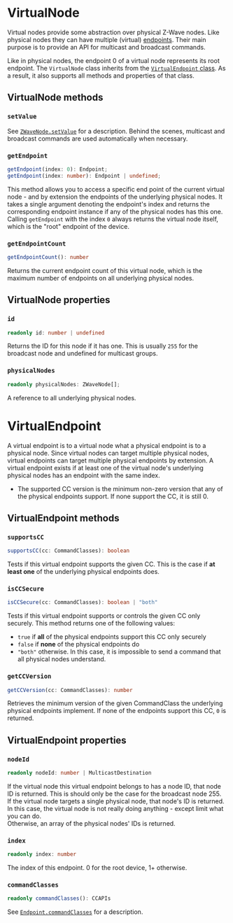 # VirtualNode

Virtual nodes provide some abstraction over physical Z-Wave nodes. Like physical nodes they can have multiple (virtual) [endpoints](#VirtualEndpoint). Their main purpose is to provide an API for multicast and broadcast commands.

Like in physical nodes, the endpoint 0 of a virtual node represents its root endpoint. The `VirtualNode` class inherits from the [`VirtualEndpoint` class](#VirtualEndpoint). As a result, it also supports all methods and properties of that class.

## VirtualNode methods

### `setValue`

See [`ZWaveNode.setValue`](api/node.md#setValue) for a description. Behind the scenes, multicast and broadcast commands are used automatically when necessary.

### `getEndpoint`

```ts
getEndpoint(index: 0): Endpoint;
getEndpoint(index: number): Endpoint | undefined;
```

This method allows you to access a specific end point of the current virtual node - and by extension the endpoints of the underlying physical nodes. It takes a single argument denoting the endpoint's index and returns the corresponding endpoint instance if any of the physical nodes has this one. Calling `getEndpoint` with the index `0` always returns the virtual node itself, which is the "root" endpoint of the device.

### `getEndpointCount`

```ts
getEndpointCount(): number
```

Returns the current endpoint count of this virtual node, which is the maximum number of endpoints on all underlying physical nodes.

## VirtualNode properties

### `id`

```ts
readonly id: number | undefined
```

Returns the ID for this node if it has one. This is usually `255` for the broadcast node and undefined for multicast groups.

### `physicalNodes`

```ts
readonly physicalNodes: ZWaveNode[];
```

A reference to all underlying physical nodes.

# VirtualEndpoint

A virtual endpoint is to a virtual node what a physical endpoint is to a physical node. Since virtual nodes can target multiple physical nodes, virtual endpoints can target multiple physical endpoints by extension.
A virtual endpoint exists if at least one of the virtual node's underlying physical nodes has an endpoint with the same index.

-   The supported CC version is the minimum non-zero version that any of the physical endpoints support. If none support the CC, it is still 0.

## VirtualEndpoint methods

### `supportsCC`

```ts
supportsCC(cc: CommandClasses): boolean
```

Tests if this virtual endpoint supports the given CC. This is the case if **at least one** of the underlying physical endpoints does.

### `isCCSecure`

```ts
isCCSecure(cc: CommandClasses): boolean | "both"
```

Tests if this virtual endpoint supports or controls the given CC only securely. This method returns one of the following values:

-   `true` if **all** of the physical endpoints support this CC only securely
-   `false` if **none** of the physical endpoints do
-   `"both"` otherwise. In this case, it is impossible to send a command that all physical nodes understand.

### `getCCVersion`

```ts
getCCVersion(cc: CommandClasses): number
```

Retrieves the minimum version of the given CommandClass the underlying physical endpoints implement. If none of the endpoints support this CC, `0` is returned.

## VirtualEndpoint properties

### `nodeId`

```ts
readonly nodeId: number | MulticastDestination
```

If the virtual node this virtual endpoint belongs to has a node ID, that node ID is returned. This is should only be the case for the broadcast node 255.  
If the virtual node targets a single physical node, that node's ID is returned. In this case, the virtual node is not really doing anything - except limit what you can do.  
Otherwise, an array of the physical nodes' IDs is returned.

### `index`

```ts
readonly index: number
```

The index of this endpoint. 0 for the root device, 1+ otherwise.

### `commandClasses`

```ts
readonly commandClasses(): CCAPIs
```

See [`Endpoint.commandClasses`](api/endpoint.md#commandClasses) for a description.
